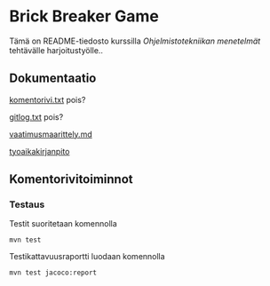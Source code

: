 # Brick Breaker Game

Tämä on README-tiedosto kurssilla *Ohjelmistotekniikan menetelmät* tehtävälle harjoitustyölle..

## Dokumentaatio

[komentorivi.txt](https://github.com/danieladasilva/otm-harjoitustyo/blob/master/laskarit/viikko1/komentorivi.txt) pois?

[gitlog.txt](https://github.com/danieladasilva/otm-harjoitustyo/blob/master/laskarit/viikko1/gitlog.txt) pois?

[vaatimusmaarittely.md](https://github.com/danieladasilva/otm-harjoitustyo/blob/master/dokumentointi/vaatimusmaarittely.md)

[tyoaikakirjanpito](https://github.com/danieladasilva/otm-harjoitustyo/blob/master/dokumentointi/tyoaikakirjanpito.md)


## Komentorivitoiminnot

### Testaus

Testit suoritetaan komennolla
```
mvn test
```
Testikattavuusraportti luodaan komennolla
```
mvn test jacoco:report
```
